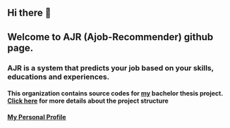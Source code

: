 ## Hi there 👋

## Welcome to AJR (Ajob-Recommender) github page.

### AJR is a system that predicts your job based on your skills, educations and experiences.

####  This organization contains source codes for [my](https://github.com/amirhallaji) bachelor thesis project. [Click here](https://github.com/AJob-Recommender/.github/blob/main/README.md) for more details about the project structure

#### [My Personal Profile](https://github.com/amirhallaji)
